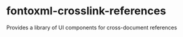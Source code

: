 # fontoxml-crosslink-references

Provides a library of UI components for cross-document references

